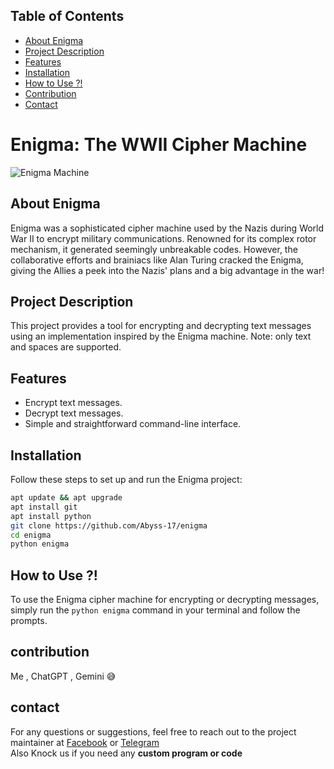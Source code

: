 ## Table of Contents

- [About Enigma](#about-enigma)
- [Project Description](#project-description)
- [Features](#features)
- [Installation](#installation)
- [How to Use ?!](#How-to-Use-?!)
- [Contribution](#contribution)
- [Contact](#contact)


# Enigma: The WWII Cipher Machine

![Enigma Machine](https://images.twinkl.co.uk/tw1n/image/private/t_630/u/ux/enigma-machine_ver_1.jpeg)

## About Enigma

Enigma was a sophisticated cipher machine used by the Nazis during World War II to encrypt military communications. Renowned for its complex rotor mechanism, it generated seemingly unbreakable codes. However, the collaborative efforts and brainiacs like Alan Turing cracked the Enigma, giving the Allies a peek into the Nazis' plans and a big advantage in the war!

## Project Description

This project provides a tool for encrypting and decrypting text messages using an implementation inspired by the Enigma machine. Note: only text and spaces are supported.

## Features

- Encrypt text messages.
- Decrypt text messages.
- Simple and straightforward command-line interface.

## Installation

Follow these steps to set up and run the Enigma project:

```sh
apt update && apt upgrade
apt install git
apt install python
git clone https://github.com/Abyss-17/enigma
cd enigma
python enigma
```
## How to Use ?!
To use the Enigma cipher machine for encrypting or decrypting messages, simply run the `python enigma` command in your terminal and follow the prompts.

## contribution
Me , ChatGPT , Gemini 😅

## contact

For any questions or suggestions, feel free to reach out to the project maintainer at [Facebook](https://www.facebook.com/abyss.17.shhh) or [Telegram](t.me/MidnightStalker17)            
Also Knock us if you need any **custom program or code** 

